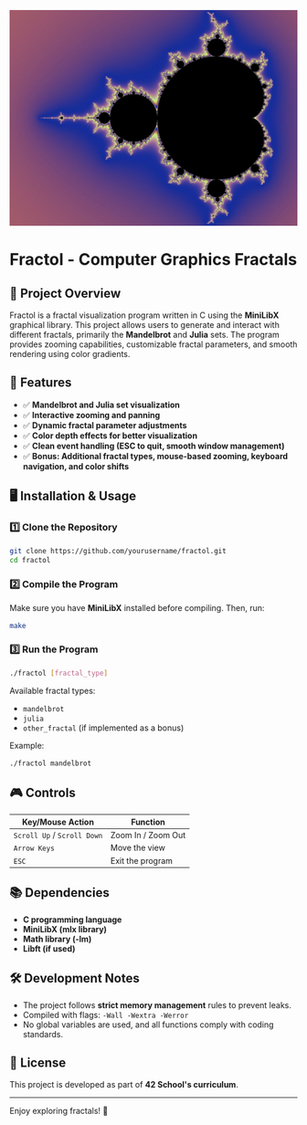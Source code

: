 ![Alt text](fractal.jpg)

# Fractol - Computer Graphics Fractals

## 📌 Project Overview
Fractol is a fractal visualization program written in C using the **MiniLibX** graphical library. This project allows users to generate and interact with different fractals, primarily the **Mandelbrot** and **Julia** sets. The program provides zooming capabilities, customizable fractal parameters, and smooth rendering using color gradients.

## 🎯 Features
- ✅ **Mandelbrot and Julia set visualization**
- ✅ **Interactive zooming and panning**
- ✅ **Dynamic fractal parameter adjustments**
- ✅ **Color depth effects for better visualization**
- ✅ **Clean event handling (ESC to quit, smooth window management)**
- ✅ **Bonus: Additional fractal types, mouse-based zooming, keyboard navigation, and color shifts**

## 🖥️ Installation & Usage

### **1️⃣ Clone the Repository**
```sh
git clone https://github.com/yourusername/fractol.git
cd fractol
```

### **2️⃣ Compile the Program**
Make sure you have **MiniLibX** installed before compiling. Then, run:
```sh
make
```

### **3️⃣ Run the Program**
```sh
./fractol [fractal_type]
```
Available fractal types:
- `mandelbrot`
- `julia`
- `other_fractal` (if implemented as a bonus)

Example:
```sh
./fractol mandelbrot
```

## 🎮 Controls
| **Key/Mouse Action** | **Function** |
|----------------------|-------------|
| `Scroll Up` / `Scroll Down` | Zoom In / Zoom Out |
| `Arrow Keys` | Move the view |
| `ESC` | Exit the program |

## 📚 Dependencies
- **C programming language**
- **MiniLibX (mlx library)**
- **Math library (-lm)**
- **Libft (if used)**

## 🛠️ Development Notes
- The project follows **strict memory management** rules to prevent leaks.
- Compiled with flags: `-Wall -Wextra -Werror`
- No global variables are used, and all functions comply with coding standards.

## 📜 License
This project is developed as part of **42 School's curriculum**.

---

Enjoy exploring fractals! 🚀
